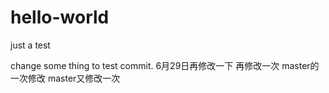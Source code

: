 # hello-world
just a test

change some thing to test commit.
6月29日再修改一下
再修改一次
master的一次修改
master又修改一次